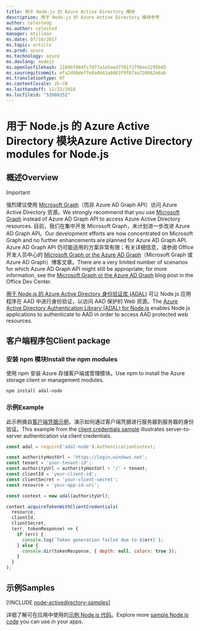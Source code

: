 ```yaml
---
title: 用于 Node.js 的 Azure Active Directory 模块
description: 用于 Node.js 的 Azure Active Directory 模块参考
author: celestedg
ms.author: celested
manager: mtillman
ms.date: 07/18/2017
ms.topic: article
ms.prod: azure
ms.technology: azure
ms.devlang: nodejs
ms.openlocfilehash: 1189bf084fc7d77a1e5eed7f01f2f9bee2295b45
ms.sourcegitcommit: efa2d98deffe8a0d41a8d63f9f07aa720862e6ab
ms.translationtype: HT
ms.contentlocale: zh-CN
ms.lasthandoff: 11/22/2018
ms.locfileid: "52060252"
---
```

# <a name="azure-active-directory-modules-for-nodejs"></a><span data-ttu-id="86c07-103">用于 Node.js 的 Azure Active Directory 模块</span><span class="sxs-lookup"><span data-stu-id="86c07-103">Azure Active Directory modules for Node.js</span></span>

## <a name="overview"></a><span data-ttu-id="86c07-104">概述</span><span class="sxs-lookup"><span data-stu-id="86c07-104">Overview</span></span>

> [!IMPORTANT]
> <span data-ttu-id="86c07-105">强烈建议使用 [Microsoft Graph](https://graph.microsoft.io/)（而非 Azure AD Graph API）访问 Azure Active Directory 资源。</span><span class="sxs-lookup"><span data-stu-id="86c07-105">We strongly recommend that you use [Microsoft Graph](https://graph.microsoft.io/) instead of Azure AD Graph API to access Azure Active Directory resources.</span></span> <span data-ttu-id="86c07-106">目前，我们在集中开发 Microsoft Graph，未计划进一步改进 Azure AD Graph API。</span><span class="sxs-lookup"><span data-stu-id="86c07-106">Our development efforts are now concentrated on Microsoft Graph and no further enhancements are planned for Azure AD Graph API.</span></span> <span data-ttu-id="86c07-107">Azure AD Graph API 仍可能适用的方案非常有限；有关详细信息，请参阅 Office 开发人员中心的 [Microsoft Graph or the Azure AD Graph](https://dev.office.com/blogs/microsoft-graph-or-azure-ad-graph)（Microsoft Graph 或 Azure AD Graph）博客文章。</span><span class="sxs-lookup"><span data-stu-id="86c07-107">There are a very limited number of scenarios for which Azure AD Graph API might still be appropriate; for more information, see the [Microsoft Graph or the Azure AD Graph](https://dev.office.com/blogs/microsoft-graph-or-azure-ad-graph) blog post in the Office Dev Center.</span></span>

<span data-ttu-id="86c07-108">[用于 Node.js 的 Azure Active Directory 身份验证库 (ADAL)](https://www.npmjs.com/package/adal-node) 可让 Node.js 应用程序在 AAD 中进行身份验证，以访问 AAD 保护的 Web 资源。</span><span class="sxs-lookup"><span data-stu-id="86c07-108">The [Azure Active Directory Authentication Library (ADAL) for Node.js](https://www.npmjs.com/package/adal-node) enables Node.js applications to authenticate to AAD in order to access AAD protected web resources.</span></span>

## <a name="client-package"></a><span data-ttu-id="86c07-109">客户端程序包</span><span class="sxs-lookup"><span data-stu-id="86c07-109">Client package</span></span>

### <a name="install-the-npm-modules"></a><span data-ttu-id="86c07-110">安装 npm 模块</span><span class="sxs-lookup"><span data-stu-id="86c07-110">Install the npm modules</span></span>

<span data-ttu-id="86c07-111">使用 npm 安装 Azure 存储客户端或管理模块。</span><span class="sxs-lookup"><span data-stu-id="86c07-111">Use npm to install the Azure storage client or management modules.</span></span>

```bash
npm install adal-node
```   

### <a name="example"></a><span data-ttu-id="86c07-112">示例</span><span class="sxs-lookup"><span data-stu-id="86c07-112">Example</span></span>

<span data-ttu-id="86c07-113">此示例摘自[客户端凭据示例](https://github.com/MSOpenTech/azure-activedirectory-library-for-nodejs/blob/master/sample/client-credentials-sample.js)，演示如何通过客户端凭据进行服务器到服务器的身份验证。</span><span class="sxs-lookup"><span data-stu-id="86c07-113">This example from the [client credentials sample](https://github.com/MSOpenTech/azure-activedirectory-library-for-nodejs/blob/master/sample/client-credentials-sample.js) illustrates server-to-server authentication via client credentials.</span></span>

```javascript
const adal = require('adal-node').AuthenticationContext;

const authorityHostUrl = 'https://login.windows.net';
const tenant = 'your-tenant-id';
const authorityUrl = authorityHostUrl + '/' + tenant;
const clientId = 'your-client-id';
const clientSecret = 'your-client-secret';
const resource = 'your-app-id-uri';

const context = new adal(authorityUrl);

context.acquireTokenWithClientCredentials(
  resource,
  clientId,
  clientSecret,
  (err, tokenResponse) => {
    if (err) {
      console.log(`Token generation failed due to ${err}`);
    } else {
      console.dir(tokenResponse, { depth: null, colors: true });
    }
  }
);
```

## <a name="samples"></a><span data-ttu-id="86c07-114">示例</span><span class="sxs-lookup"><span data-stu-id="86c07-114">Samples</span></span>

[!INCLUDE [node-activedirectory-samples](../docs-ref-conceptual/includes/activedirectory-samples.md)]

<span data-ttu-id="86c07-115">详细了解可在应用中使用的[示例 Node.js 代码](https://azure.microsoft.com/resources/samples/?platform=nodejs)。</span><span class="sxs-lookup"><span data-stu-id="86c07-115">Explore more [sample Node.js code](https://azure.microsoft.com/resources/samples/?platform=nodejs) you can use in your apps.</span></span>

